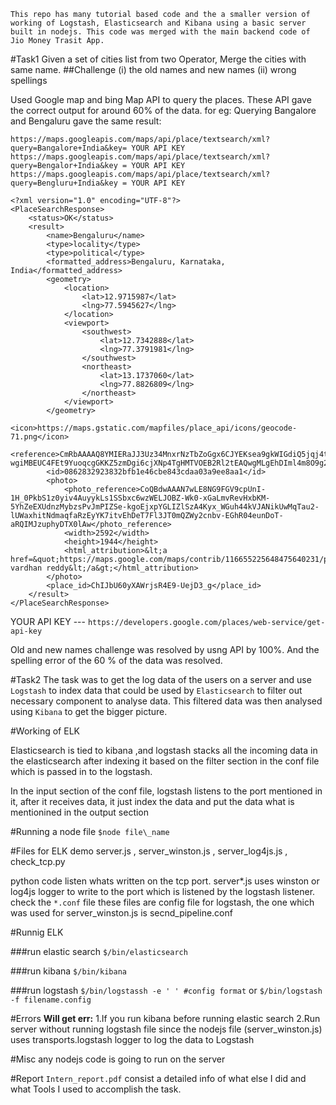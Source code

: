 
`This repo has many tutorial based code and the a smaller version of working of Logstash, Elasticsearch and Kibana using a basic server built in nodejs. This code was merged with the main backend code of Jio Money Trasit App.`

#Task1
Given a set of cities list from two Operator, Merge the cities with same name. 
##Challenge 
(i)  the old names and new names
(ii) wrong spellings

Used Google map and bing Map API to query the places. These API gave the correct output for around 60% of the data.
for eg: Querying Bangalore and Bengaluru gave the same result:

`https://maps.googleapis.com/maps/api/place/textsearch/xml?query=Bangalore+India&key= YOUR API KEY
https://maps.googleapis.com/maps/api/place/textsearch/xml?query=Bengalor+India&key = YOUR API KEY
https://maps.googleapis.com/maps/api/place/textsearch/xml?query=Bengluru+India&key = YOUR API KEY `
```  
<?xml version="1.0" encoding="UTF-8"?>
<PlaceSearchResponse>
    <status>OK</status>
    <result>
        <name>Bengaluru</name>
        <type>locality</type>
        <type>political</type>
        <formatted_address>Bengaluru, Karnataka, India</formatted_address>
        <geometry>
            <location>
                <lat>12.9715987</lat>
                <lng>77.5945627</lng>
            </location>
            <viewport>
                <southwest>
                    <lat>12.7342888</lat>
                    <lng>77.3791981</lng>
                </southwest>
                <northeast>
                    <lat>13.1737060</lat>
                    <lng>77.8826809</lng>
                </northeast>
            </viewport>
        </geometry>
        <icon>https://maps.gstatic.com/mapfiles/place_api/icons/geocode-71.png</icon>
        <reference>CmRbAAAAQ8YMIERaJJ3Uz34MnxrNzTbZoGgx6CJYEKsea9gkWIGdiQ5jqj4tjkINJHenjnJ_OZOcg-wgiMBEUC4FEt9YuoqcgGKKZ5zmDgi6cjXNp4TgHMTVOEB2Rl2tEAQwgMLgEhDIml4m8O9g2OEqky9UvFHDGhSbfOrDqZERFV0DkCymgyWDhjkhfw</reference>
        <id>0862832923832bfb1e46cbe843cdaa03a9ee8aa1</id>
        <photo>
            <photo_reference>CoQBdwAAAN7wLE8NG9FGV9cpUnI-1H_0PkbS1z0yiv4AuyykLs1SSbxc6wzWELJOBZ-Wk0-xGaLmvRevHxbKM-5YhZeEXUdnzMybzsPvJmPIZSe-kgoEjxpYGLIZlSzA4Kyx_WGuh44kVJANikUwMqTau2-lUWaxhitNdmaqfaRzEyYK7itvEhDeT7Fl3JT0mQZWy2cnbv-EGhR04eunDoT-aRQIMJzuphyDTX0lAw</photo_reference>
            <width>2592</width>
            <height>1944</height>
            <html_attribution>&lt;a href=&quot;https://maps.google.com/maps/contrib/116655225648475640231/photos&quot;&gt;harsha vardhan reddy&lt;/a&gt;</html_attribution>
        </photo>
        <place_id>ChIJbU60yXAWrjsR4E9-UejD3_g</place_id>
    </result>
</PlaceSearchResponse>
```
YOUR API KEY --- `https://developers.google.com/places/web-service/get-api-key`

Old and new names challenge was resolved by usng API by 100%. And the spelling error of the 60 % of the data was resolved.

 
#Task2
The task was to get the log data of the users on a server and use `Logstash` to index data that could be used by `Elasticsearch` to filter out necessary component to analyse data. This filtered data was then analysed using `Kibana` to get the bigger picture.

#Working of ELK

Elasticsearch is tied to kibana ,and logstash stacks all the incoming data in the elasticsearch after indexing it based on the filter section in the conf file which is passed in to the logstash.

In the input section of the conf file, logstash listens to the port mentioned in it, after it receives data, it just index the data and put the data what is mentionined in the output section

#Running a node file
`$node file\_name`
 
#Files for ELK demo
server.js , server\_winston.js , server\_log4js.js , check\_tcp.py 

python code listen whats written on the tcp port.
server*.js uses winston or log4js logger to write to the port which is listened by the logstash listener.
check the `*.conf` file 
these files are config file for logstash, the one which was used for server\_winston.js is secnd_pipeline.conf 

#Runnig ELK

###run elastic search
`$/bin/elasticsearch`

###run kibana
`$/bin/kibana`

###run logstash
`$/bin/logstassh -e ' ' #config format`
or
`$/bin/logstash -f filename.config`


#Errors
**Will get err:**
1.If you run kibana before running elastic search 
2.Run server without running logstash file since the nodejs file (server_winston.js) uses transports.logstash logger to log the data to Logstash

#Misc
any nodejs code is going to run on the server

#Report
`Intern_report.pdf` consist a detailed info of what else I did and what Tools I used to accomplish the task.

